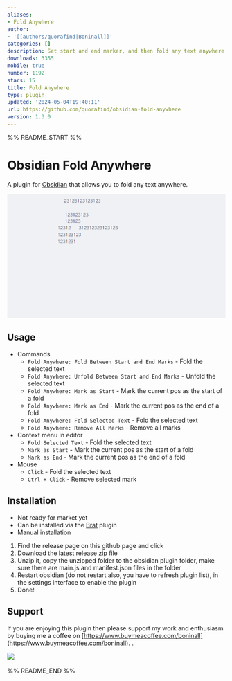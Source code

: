```yaml
---
aliases:
- Fold Anywhere
author:
- '[[authors/quorafind|Boninall]]'
categories: []
description: Set start and end marker, and then fold any text anywhere.
downloads: 3355
mobile: true
number: 1192
stars: 15
title: Fold Anywhere
type: plugin
updated: '2024-05-04T19:40:11'
url: https://github.com/quorafind/obsidian-fold-anywhere
version: 1.3.0
---
```


%% README_START %%

# Obsidian Fold Anywhere

A plugin for [Obsidian](https://obsidian.md) that allows you to fold any text anywhere.

![Fold-AnyWhere](https://raw.githubusercontent.com/quorafind/obsidian-fold-anywhere/HEAD/assets/Fold-Anywhere.gif)

## Usage

- Commands
  - `Fold Anywhere: Fold Between Start and End Marks` - Fold the selected text
  - `Fold Anywhere: Unfold Between Start and End Marks` - Unfold the selected text
  - `Fold Anywhere: Mark as Start` - Mark the current pos as the start of a fold
  - `Fold Anywhere: Mark as End` - Mark the current pos as the end of a fold
  - `Fold Anywhere: Fold Selected Text` - Fold the selected text
  - `Fold Anywhere: Remove All Marks` - Remove all marks
- Context menu in editor
  - `Fold Selected Text` - Fold the selected text
  - `Mark as Start` - Mark the current pos as the start of a fold
  - `Mark as End` - Mark the current pos as the end of a fold
- Mouse
  - `Click` - Fold the selected text
  - `Ctrl + Click` - Remove selected mark

## Installation

- Not ready for market yet
- Can be installed via the [Brat](https://github.com/TfTHacker/obsidian42-brat) plugin
- Manual installation

1. Find the release page on this github page and click
2. Download the latest release zip file
3. Unzip it, copy the unzipped folder to the obsidian plugin folder, make sure there are main.js and manifest.json files
   in the folder
4. Restart obsidian (do not restart also, you have to refresh plugin list), in the settings interface to enable the
   plugin
5. Done!

## Support

If you are enjoying this plugin then please support my work and enthusiasm by buying me a coffee
on [https://www.buymeacoffee.com/boninall](https://www.buymeacoffee.com/boninall).
.

<a href="https://www.buymeacoffee.com/boninall"><img src="https://img.buymeacoffee.com/button-api/?text=Buy me a coffee&emoji=&slug=boninall&button_colour=6495ED&font_colour=ffffff&font_family=Lato&outline_colour=000000&coffee_colour=FFDD00"></a>


%% README_END %%